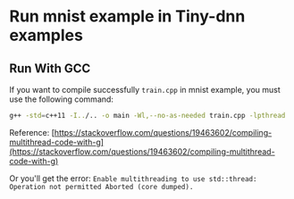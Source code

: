 # Run mnist example in Tiny-dnn examples

## Run With GCC

If you want to compile successfully `train.cpp` in mnist example, you must
use the following command:

```bash
g++ -std=c++11 -I../.. -o main -Wl,--no-as-needed train.cpp -lpthread
```

Reference: [https://stackoverflow.com/questions/19463602/compiling-multithread-code-with-g](https://stackoverflow.com/questions/19463602/compiling-multithread-code-with-g)

Or you'll get the error: `Enable multithreading to use std::thread: Operation not permitted Aborted (core dumped).`
